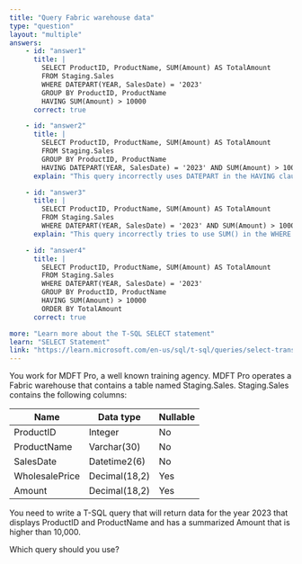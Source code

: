 ```yaml
---
title: "Query Fabric warehouse data"
type: "question"
layout: "multiple"
answers:
    - id: "answer1"
      title: |
        SELECT ProductID, ProductName, SUM(Amount) AS TotalAmount
        FROM Staging.Sales 
        WHERE DATEPART(YEAR, SalesDate) = '2023'
        GROUP BY ProductID, ProductName
        HAVING SUM(Amount) > 10000
      correct: true

    - id: "answer2"
      title: |
        SELECT ProductID, ProductName, SUM(Amount) AS TotalAmount
        FROM Staging.Sales
        GROUP BY ProductID, ProductName 
        HAVING DATEPART(YEAR, SalesDate) = '2023' AND SUM(Amount) > 10000
      explain: "This query incorrectly uses DATEPART in the HAVING clause instead of the WHERE clause. HAVING should only be used for aggregate conditions."

    - id: "answer3"
      title: |
        SELECT ProductID, ProductName, SUM(Amount) AS TotalAmount
        FROM Staging.Sales
        WHERE DATEPART(YEAR, SalesDate) = '2023' AND SUM(Amount) > 10000
      explain: "This query incorrectly tries to use SUM() in the WHERE clause. Aggregate functions can only be used in HAVING clause when filtering."

    - id: "answer4"
      title: |
        SELECT ProductID, ProductName, SUM(Amount) AS TotalAmount
        FROM Staging.Sales
        WHERE DATEPART(YEAR, SalesDate) = '2023'
        GROUP BY ProductID, ProductName
        HAVING SUM(Amount) > 10000
        ORDER BY TotalAmount
      correct: true

more: "Learn more about the T-SQL SELECT statement"
learn: "SELECT Statement"
link: "https://learn.microsoft.com/en-us/sql/t-sql/queries/select-transact-sql"
---
```

You work for MDFT Pro, a well known training agency. MDFT Pro operates a Fabric warehouse that contains a table named Staging.Sales. Staging.Sales contains the following columns:

| Name           | Data type     | Nullable |
|----------------|---------------|----------|
| ProductID      | Integer       | No       |
| ProductName    | Varchar(30)   | No       |
| SalesDate      | Datetime2(6)  | No       |
| WholesalePrice | Decimal(18,2) | Yes      |
| Amount         | Decimal(18,2) | Yes      |

You need to write a T-SQL query that will return data for the year 2023 that displays ProductID and ProductName and has a summarized Amount that is higher than 10,000.

Which query should you use?
